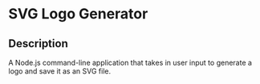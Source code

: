 # SVG Logo Generator

## Description

A Node.js command-line application that takes in user input to generate a logo and save it as an SVG file.
